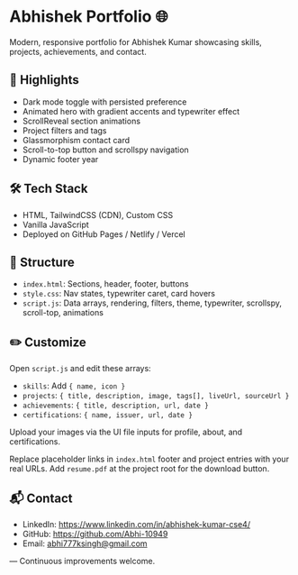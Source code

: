 # Abhishek Portfolio 🌐

Modern, responsive portfolio for Abhishek Kumar showcasing skills, projects, achievements, and contact.

## 🚀 Highlights
- Dark mode toggle with persisted preference
- Animated hero with gradient accents and typewriter effect
- ScrollReveal section animations
- Project filters and tags
- Glassmorphism contact card
- Scroll-to-top button and scrollspy navigation
- Dynamic footer year

## 🛠️ Tech Stack
- HTML, TailwindCSS (CDN), Custom CSS
- Vanilla JavaScript
- Deployed on GitHub Pages / Netlify / Vercel

## 📂 Structure
- `index.html`: Sections, header, footer, buttons
- `style.css`: Nav states, typewriter caret, card hovers
- `script.js`: Data arrays, rendering, filters, theme, typewriter, scrollspy, scroll-top, animations

## ✏️ Customize
Open `script.js` and edit these arrays:
- `skills`: Add `{ name, icon }`
- `projects`: `{ title, description, image, tags[], liveUrl, sourceUrl }`
- `achievements`: `{ title, description, url, date }`
- `certifications`: `{ name, issuer, url, date }`

Upload your images via the UI file inputs for profile, about, and certifications.

Replace placeholder links in `index.html` footer and project entries with your real URLs. Add `resume.pdf` at the project root for the download button.

## 📬 Contact
- LinkedIn: https://www.linkedin.com/in/abhishek-kumar-cse4/
- GitHub: https://github.com/Abhi-10949
- Email: abhi777ksingh@gmail.com

— Continuous improvements welcome.
